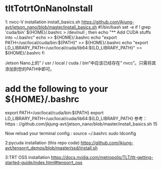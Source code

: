 # tltTotrtOnNanoInstall
1: nvcc-V installation
install_basics.sh
https://github.com/jkjung-avt/jetson_nano/blob/master/install_basics.sh
#!/bin/bash	
	set -e
	if ! grep 'cuda/bin' ${HOME}/.bashrc > /dev/null ; then
	echo "** Add CUDA stuffs into ~/.bashrc"
	echo >> ${HOME}/.bashrc
	echo "export PATH=/usr/local/cuda/bin:\${PATH}" >> ${HOME}/.bashrc
	echo "export LD_LIBRARY_PATH=/usr/local/cuda/lib64:\${LD_LIBRARY_PATH}" >> ${HOME}/.bashrc
	fi

Jetson Nano上的“ / usr / local / cuda / bin”中应该已经存在“ nvcc”。只需将其添加到您的PATH中即可。
# add the following to your ${HOME}/.bashrc
export PATH=/usr/local/cuda/bin:\${PATH}
export LD_LIBRARY_PATH=/usr/local/cuda/lib64:\${LD_LIBRARY_PATH}
参考：https : //github.com/jkjung-avt/jetson_nano/blob/master/install_basics.sh 15




Now reload your terminal config :
    source ~/.bashrc
    sudo ldconfig
    
    
    
    
2:pycuda installation (this repo code)
https://github.com/jkjung-avt/tensorrt_demos/blob/master/ssd/install.sh 

3:TRT OSS installation
https://docs.nvidia.com/metropolis/TLT/tlt-getting-started-guide/index.html#tensorrt_oss

